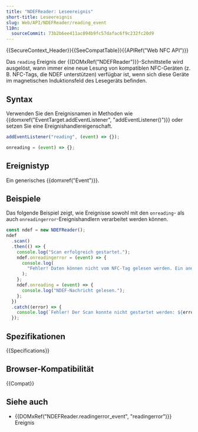 ```yaml
---
title: "NDEFReader: Leseereignis"
short-title: Leseereignis
slug: Web/API/NDEFReader/reading_event
l10n:
  sourceCommit: 73b2b6ee411ac094b9fc57dafac6f9c232fc20d9
---
```


{{SecureContext_Header}}{{SeeCompatTable}}{{APIRef("Web NFC API")}}

Das `reading` Ereignis der {{DOMxRef("NDEFReader")}}-Schnittstelle wird ausgelöst, wann immer eine neue Lesung von kompatiblen NFC-Geräten (z. B. NFC-Tags, die NDEF unterstützen) verfügbar ist, wenn sich diese Geräte im magnetischen Induktionsfeld des Lesegeräts befinden.

## Syntax

Verwenden Sie den Ereignisnamen in Methoden wie {{domxref("EventTarget.addEventListener", "addEventListener()")}} oder setzen Sie eine Ereignishandlereigenschaft.

```js
addEventListener("reading", (event) => {});

onreading = (event) => {};
```

## Ereignistyp

Ein generisches {{domxref("Event")}}.

## Beispiele

Das folgende Beispiel zeigt, wie Ereignisse sowohl mit den `onreading`- als auch `onreadingerror`-Ereignishandlern verarbeitet werden können.

```js
const ndef = new NDEFReader();
ndef
  .scan()
  .then(() => {
    console.log("Scan erfolgreich gestartet.");
    ndef.onreadingerror = (event) => {
      console.log(
        "Fehler! Daten können nicht vom NFC-Tag gelesen werden. Ein anderes versuchen?",
      );
    };
    ndef.onreading = (event) => {
      console.log("NDEF-Nachricht gelesen.");
    };
  })
  .catch((error) => {
    console.log(`Fehler! Der Scan konnte nicht gestartet werden: ${error}.`);
  });
```

## Spezifikationen

{{Specifications}}

## Browser-Kompatibilität

{{Compat}}

## Siehe auch

- {{DOMxRef("NDEFReader.readingerror_event", "readingerror")}} Ereignis
